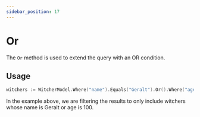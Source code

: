 ```yaml
---
sidebar_position: 17
---
```


# Or

The `Or` method is used to extend the query with an OR condition.

## Usage

```go
witchers := WitcherModel.Where("name").Equals("Geralt").Or().Where("age").Equals(100).ExecTT()
```

In the example above, we are filtering the results to only include witchers whose name is Geralt or age is 100.
